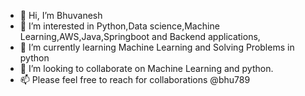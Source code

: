 - 👋 Hi, I’m Bhuvanesh
- 👀 I’m interested in Python,Data science,Machine Learning,AWS,Java,Springboot and Backend applications,
- 🌱 I’m currently learning Machine Learning and Solving Problems in python
- 💞️ I’m looking to collaborate on Machine Learning and python.
- 📫 Please feel free to reach for collaborations @bhu789

<!---
bhu789/bhu789 is a ✨ special ✨ repository because its `README.md` (this file) appears on your GitHub profile.
You can click the Preview link to take a look at your changes.
--->
